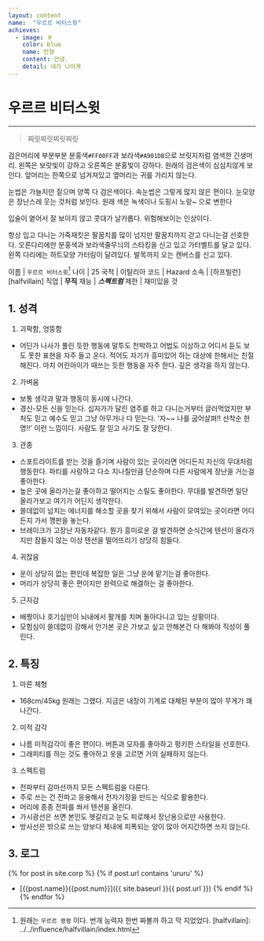 ```yaml
---
layout: content
name:  "우르르 비터스윗"
achieves:
  - image: ＃
    color: blue
    name: 인형
    content: 안녕.
    detail: 내가 나이게
---
```

# 우르르 비터스윗
---
>  찌릿찌릿찌릿찌릿

검은머리에 부분부분 분홍색`#FF00FF`과 보라색`#A901DB`으로 브릿지처럼 염색한 긴생머리. 왼쪽은 보랏빛이 강하고 오른쪽은 분홍빛이 강하다. 원래의 검은색이 심심치않게 보인다. 앞머리는 한쪽으로 넘겨져있고 옆머리는 귀를 가리지 않는다.

눈썹은 가늘지만 짙으며 양쪽 다 검은색이다. 속눈썹은 그렇게 많지 않은 편이다. 눈모양은 장난스레 웃는 것처럼 보인다. 원래 색은 녹색이나 도핑시 노랑~ 으로 변한다

입술이 옅어서 잘 보이지 않고 콧대가 날카롭다. 위험해보이는 인상이다.

항상 입고 다니는 가죽재킷은 팔꿈치를 많이 넘지만 팔꿈치까지 걷고 다니는걸 선호한다. 오른다리에만 분홍색과 보라색줄무늬의 스타킹을 신고 있고 가터벨트를 달고 있다. 왼쪽 다리에는 하트모양 가터링이 달려있다. 발목까지 오는 캔버스를 신고 있다.

이름 | `우르르 비터스윗`[^name]
나이 | 25
국적 | 이탈리아
코드 | Hazard
소속 | [하프빌런][halfvillain]
직업 | **무직**
재능 | ***스펙트럼***
제한 | 재미있을 것

## 1. 성격

1. 괴팍함, 엉뚱함
  - 어딘가 나사가 풀린 듯한 행동에 말투도 천박하고 어법도 이상하고 어디서 듣도 보도 못한 표현을 자주 들고 온다. 적어도 자기가 흥미있어 하는 대상에 한해서는 친절해진다. 마치 어린아이가 때쓰는 듯한 행동을 자주 한다. 깊은 생각을 하지 않는다.
2. 가벼움
  - 보통 생각과 말과 행동이 동시에 나간다.
  - 경신-모든 신을 믿는다. 십자가가 달린 염주를 하고 다니는거부터 글러먹었지만 부처도 믿고 예수도 믿고 그냥 아무거나 다 믿는다. '자~~ 나를 굽어살펴!! 선착순 한명!!' 이런 느낌이다. 사람도 잘 믿고 사기도 잘 당한다.
3. 관종
  - 스포트라이트를 받는 것을 즐기며 사람이 있는 곳이라면 어디든지 자신의 무대처럼 행동한다. 파티를 사랑하고 다소 지나칠만큼 단순하며 다른 사람에게 장난을 거는걸 좋아한다.
  - 높은 곳에 올라가는걸 좋아하고 떨어지는 스릴도 좋아한다. 무대를 발견하면 일단 올라가보고 여기가 어딘지 생각한다.
  -  쓸데없이 넘치는 에너지를 해소할 곳을 찾기 위해서 사람이 모여있는 곳이라면 어디든지 가서 깽판을 놓는다.
  - 브레이크가 고장난 자동차같다. 뭔가 흥미로운 걸 발견하면 순식간에 텐션이 올라가지만 잠들지 않는 이상 텐션을 떨어뜨리기 상당히 힘들다.
4. 귀찮음
  - 운이 상당히 없는 편인데 복잡한 일은 그냥 운에 맡기는걸 좋아한다.
  - 머리가 상당히 좋은 편이지만 완력으로 해결하는 걸 좋아한다.
5. 근자감
  - 배짱이나 호기심만이 뇌내에서 활개를 치며 돌아다니고 있는 상황이다.
  - 모험심이 쓸데없이 강해서 안가본 곳은 가보고 싶고 안해본건 다 해봐야 직성이 풀린다.

## 2. 특징

1. 마른 체형
  - 168cm/45kg 원래는 그랬다. 지금은 내장이 기계로 대체된 부분이 많아 무게가 꽤 나간다.
2. 미적 감각
  - 나름 미적감각이 좋은 편이다. 버튼과 모자를 좋아하고 펑키한 스타일을 선호한다.
  - 그래피티를 하는 것도 좋아하고 옷을 고르면 거의 실패하지 않는다.
3. 스펙트럼
  - 전파부터 감마선까지 모든 스펙트럼을 다룬다.
  - 주로 쓰는 건 전파고 응용해서 전자기장을 만드는 식으로 활용한다.
  - 머리에 종종 전파를 쏴서 텐션을 올린다.
  - 가시광선은 쓰면 본인도 헷갈리고 눈도 피로해서 장난용으로만 사용한다.
  - 방사선은 밖으로 쓰는 양보다 체내에 피폭되는 양이 많아 어지간하면 쓰지 않는다.

## 3. 로그

{% for post in site.corp %}
{% if post.url contains 'ururu' %}
- [{{post.name}}{{post.num}}]({{ site.baseurl }}{{ post.url }})
{% endif %}
{% endfor %}

[^name]: 원래는 `우르르 쾅쾅` 이다. 번개 능력자 한번 짜볼까 하고 막 지었었다.
[halfvillain]: ../../influence/halfvillain/index.html
